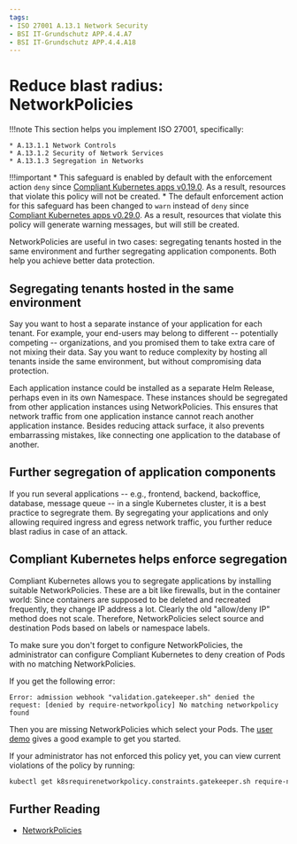 ```yaml
---
tags:
- ISO 27001 A.13.1 Network Security
- BSI IT-Grundschutz APP.4.4.A7
- BSI IT-Grundschutz APP.4.4.A18
---
```

# Reduce blast radius: NetworkPolicies

!!!note
    This section helps you implement ISO 27001, specifically:

    * A.13.1.1 Network Controls
    * A.13.1.2 Security of Network Services
    * A.13.1.3 Segregation in Networks

!!!important
    * This safeguard is enabled by default with the enforcement action `deny` since [Compliant Kubernetes apps v0.19.0](../../release-notes/ck8s.md#v0190). As a result, resources that violate this policy will not be created.
    * The default enforcement action for this safeguard has been changed to `warn` instead of `deny` since [Compliant Kubernetes apps v0.29.0](../../release-notes/ck8s.md#v0290). As a result, resources that violate this policy will generate warning messages, but will still be created.

NetworkPolicies are useful in two cases: segregating tenants hosted in the same environment and further segregating application components. Both help you achieve better data protection.

## Segregating tenants hosted in the same environment

Say you want to host a separate instance of your application for each tenant. For example, your end-users may belong to different -- potentially competing -- organizations, and you promised them to take extra care of not mixing their data. Say you want to reduce complexity by hosting all tenants inside the same environment, but without compromising data protection.

Each application instance could be installed as a separate Helm Release, perhaps even in its own Namespace. These instances should be segregated from other application instances using NetworkPolicies. This ensures that network traffic from one application instance cannot reach another application instance. Besides reducing attack surface, it also prevents embarrassing mistakes, like connecting one application to the database of another.

## Further segregation of application components

If you run several applications -- e.g., frontend, backend, backoffice, database, message queue -- in a single Kubernetes cluster, it is a best practice to segregrate them.
By segregating your applications and only allowing required ingress and egress network traffic, you further reduce blast radius in case of an attack.

## Compliant Kubernetes helps enforce segregation

Compliant Kubernetes allows you to segregate applications by installing suitable NetworkPolicies. These are a bit like firewalls, but in the container world: Since containers are supposed to be deleted and recreated frequently, they change IP address a lot. Clearly the old "allow/deny IP" method does not scale. Therefore, NetworkPolicies select source and destination Pods based on labels or namespace labels.

To make sure you don't forget to configure NetworkPolicies, the administrator can configure Compliant Kubernetes to deny creation of Pods with no matching NetworkPolicies.

If you get the following error:

```error
Error: admission webhook "validation.gatekeeper.sh" denied the request: [denied by require-networkpolicy] No matching networkpolicy found
```

Then you are missing NetworkPolicies which select your Pods. The [user demo](https://github.com/elastisys/compliantkubernetes/blob/main/user-demo/deploy/ck8s-user-demo/templates/networkpolicy.yaml) gives a good example to get you started.

If your administrator has not enforced this policy yet, you can view current violations of the policy by running:
```bash
kubectl get k8srequirenetworkpolicy.constraints.gatekeeper.sh require-networkpolicy -ojson | jq .status.violations
```

## Further Reading

* [NetworkPolicies](https://kubernetes.io/docs/concepts/services-networking/network-policies/)
